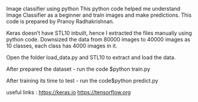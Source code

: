 Image classifier using python
This python code helped me understand Image Classifier as a beginner and train images and make predictions. 
This code is prepared by Pranoy Radhakrishnan.

Keras doesn’t have STL10 inbuilt, hence I extracted the files manually using python code. Downsized the data from 80000 images to 40000 images as 10 classes, each class has 4000 images in it. 

Open the folder load_data.py and STL10 to extract and load the data.

After prepared the dataset - run the code $python train.py

After training its time to test - run the code$python predict.py

useful links : https://keras.io
https://tensorflow.org
